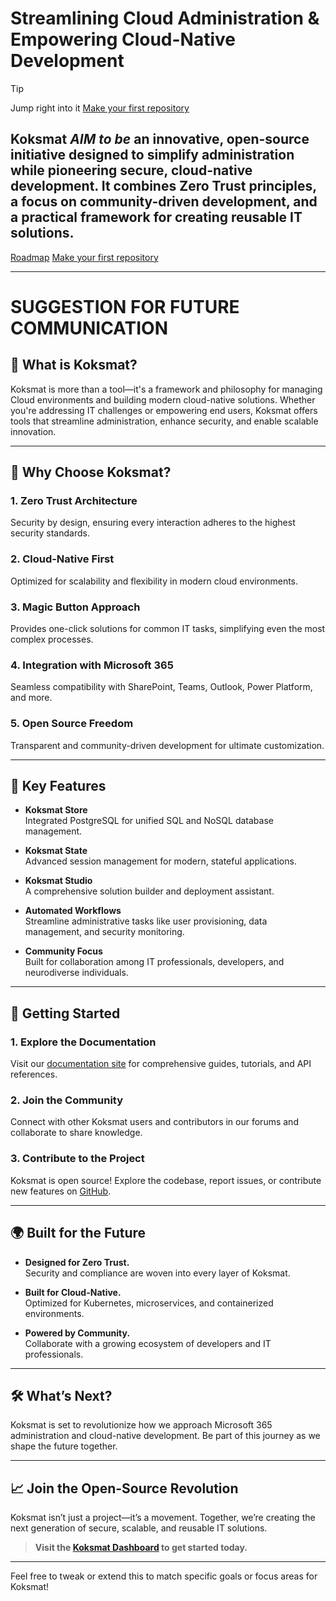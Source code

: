 # Streamlining Cloud Administration & Empowering Cloud-Native Development


> [!TIP]
> Jump right into it [Make your first repository](https://github.com/new?template_name=devadm-powershell-template&template_owner=koksmat-com)

Koksmat *AIM to be* an innovative, open-source initiative designed to simplify administration while pioneering secure, cloud-native development. It combines Zero Trust principles, a focus on community-driven development, and a practical framework for creating reusable IT solutions.
---

[Roadmap](https://github.com/orgs/koksmat-com/projects/5) [Make your first repository](https://github.com/new?template_name=devadm-powershell-template&template_owner=koksmat-com)

---
# SUGGESTION FOR FUTURE COMMUNICATION
## 🌟 **What is Koksmat?**

Koksmat is more than a tool—it's a framework and philosophy for managing Cloud environments and building modern cloud-native solutions. Whether you're addressing IT challenges or empowering end users, Koksmat offers tools that streamline administration, enhance security, and enable scalable innovation.

---

## 🚀 **Why Choose Koksmat?**

### 1. **Zero Trust Architecture**  
Security by design, ensuring every interaction adheres to the highest security standards.

### 2. **Cloud-Native First**  
Optimized for scalability and flexibility in modern cloud environments.

### 3. **Magic Button Approach**  
Provides one-click solutions for common IT tasks, simplifying even the most complex processes.

### 4. **Integration with Microsoft 365**  
Seamless compatibility with SharePoint, Teams, Outlook, Power Platform, and more.

### 5. **Open Source Freedom**  
Transparent and community-driven development for ultimate customization.

---

## 🔑 **Key Features**

- **Koksmat Store**  
  Integrated PostgreSQL for unified SQL and NoSQL database management.

- **Koksmat State**  
  Advanced session management for modern, stateful applications.

- **Koksmat Studio**  
  A comprehensive solution builder and deployment assistant.

- **Automated Workflows**  
  Streamline administrative tasks like user provisioning, data management, and security monitoring.

- **Community Focus**  
  Built for collaboration among IT professionals, developers, and neurodiverse individuals.

---

## 🎯 **Getting Started**

### **1. Explore the Documentation**  
Visit our [documentation site](https://koksmat.com/docs) for comprehensive guides, tutorials, and API references.

### **2. Join the Community**  
Connect with other Koksmat users and contributors in our forums and collaborate to share knowledge.

### **3. Contribute to the Project**  
Koksmat is open source! Explore the codebase, report issues, or contribute new features on [GitHub](https://github.com/koksmat-com).

---

## 🌍 **Built for the Future**

- **Designed for Zero Trust.**  
  Security and compliance are woven into every layer of Koksmat.

- **Built for Cloud-Native.**  
  Optimized for Kubernetes, microservices, and containerized environments.

- **Powered by Community.**  
  Collaborate with a growing ecosystem of developers and IT professionals.

---

## 🛠️ **What’s Next?**

Koksmat is set to revolutionize how we approach Microsoft 365 administration and cloud-native development. Be part of this journey as we shape the future together.

---

## 📈 **Join the Open-Source Revolution**

Koksmat isn’t just a project—it’s a movement. Together, we’re creating the next generation of secure, scalable, and reusable IT solutions.

> **Visit the [Koksmat Dashboard](https://github.com/koksmat-com) to get started today.**

---

Feel free to tweak or extend this to match specific goals or focus areas for Koksmat!
